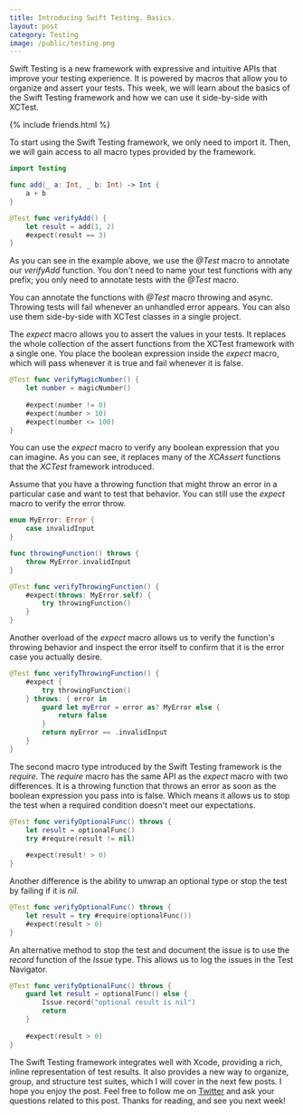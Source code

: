 ```yaml
---
title: Introducing Swift Testing. Basics.
layout: post
category: Testing
image: /public/testing.png
---
```


Swift Testing is a new framework with expressive and intuitive APIs that improve your testing experience. It is powered by macros that allow you to organize and assert your tests. This week, we will learn about the basics of the Swift Testing framework and how we can use it side-by-side with XCTest.

{% include friends.html %}

To start using the Swift Testing framework, we only need to import it. Then, we will gain access to all macro types provided by the framework.

```swift
import Testing

func add(_ a: Int, _ b: Int) -> Int {
    a + b
}

@Test func verifyAdd() {
    let result = add(1, 2)
    #expect(result == 3)
}
```

As you can see in the example above, we use the *@Test* macro to annotate our *verifyAdd* function. You don't need to name your test functions with any prefix; you only need to annotate tests with the *@Test* macro.

You can annotate the functions with *@Test* macro throwing and async. Throwing tests will fail whenever an unhandled error appears. You can also use them side-by-side with XCTest classes in a single project.

The *expect* macro allows you to assert the values in your tests. It replaces the whole collection of the assert functions from the XCTest framework with a single one. You place the boolean expression inside the *expect* macro, which will pass whenever it is true and fail whenever it is false.

```swift
@Test func verifyMagicNumber() {
    let number = magicNumber()
    
    #expect(number != 0)
    #expect(number > 10)
    #expect(number <= 100)
}
```

You can use the *expect* macro to verify any boolean expression that you can imagine. As you can see, it replaces many of the *XCAssert* functions that the *XCTest* framework introduced.

Assume that you have a throwing function that might throw an error in a particular case and want to test that behavior. You can still use the *expect* macro to verify the error throw.

```swift
enum MyError: Error {
    case invalidInput
}

func throwingFunction() throws {
    throw MyError.invalidInput
}

@Test func verifyThrowingFunction() {
    #expect(throws: MyError.self) {
        try throwingFunction()
    }
}
```

Another overload of the *expect* macro allows us to verify the function's throwing behavior and inspect the error itself to confirm that it is the error case you actually desire.

```swift
@Test func verifyThrowingFunction() {
    #expect {
        try throwingFunction()
    } throws: { error in
        guard let myError = error as? MyError else {
            return false
        }
        return myError == .invalidInput
    }
}
```

The second macro type introduced by the Swift Testing framework is the *require*. The *require* macro has the same API as the *expect* macro with two differences. It is a throwing function that throws an error as soon as the boolean expression you pass into is false. Which means it allows us to stop the test when a required condition doesn't meet our expectations.

```swift
@Test func verifyOptionalFunc() throws {
    let result = optionalFunc()
    try #require(result != nil)
    
    #expect(result! > 0)
}
```

Another difference is the ability to unwrap an optional type or stop the test by failing if it is *nil*.

```swift
@Test func verifyOptionalFunc() throws {
    let result = try #require(optionalFunc())
    #expect(result > 0)
}
```

An alternative method to stop the test and document the issue is to use the *record* function of the *Issue* type. This allows us to log the issues in the Test Navigator.

```swift
@Test func verifyOptionalFunc() throws {
    guard let result = optionalFunc() else {
        Issue.record("optional result is nil")
        return
    }
    
    #expect(result > 0)
}
```

The Swift Testing framework integrates well with Xcode, providing a rich, inline representation of test results. It also provides a new way to organize, group, and structure test suites, which I will cover in the next few posts. I hope you enjoy the post. Feel free to follow me on [Twitter](https://twitter.com/mecid) and ask your questions related to this post. Thanks for reading, and see you next week!

